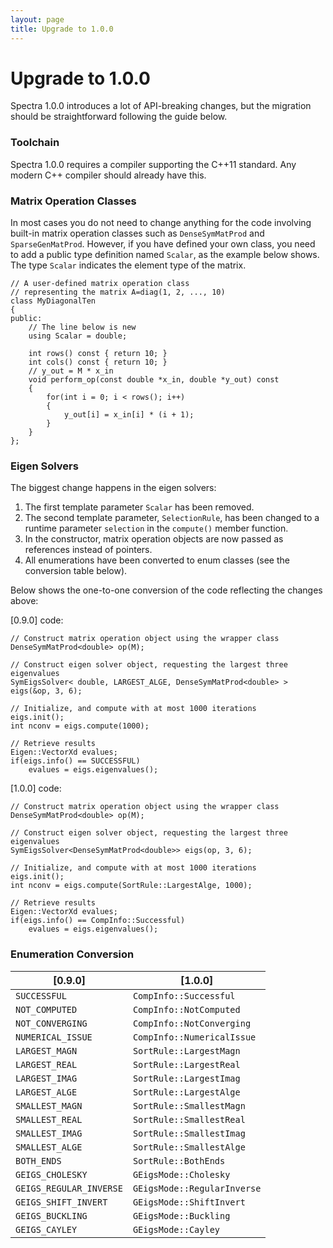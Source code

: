 ```yaml
---
layout: page
title: Upgrade to 1.0.0
---
```


# Upgrade to 1.0.0

Spectra 1.0.0 introduces a lot of API-breaking changes, but the migration
should be straightforward following the guide below.

### Toolchain

Spectra 1.0.0 requires a compiler supporting the C++11 standard.
Any modern C++ compiler should already have this.

### Matrix Operation Classes

In most cases you do not need to change anything for the code involving
built-in matrix operation classes such as `DenseSymMatProd` and
`SparseGenMatProd`. However, if you have defined your own class, you
need to add a public type definition named `Scalar`, as the example
below shows. The type `Scalar` indicates the element type of the matrix.

~~~
// A user-defined matrix operation class
// representing the matrix A=diag(1, 2, ..., 10)
class MyDiagonalTen
{
public:
    // The line below is new
    using Scalar = double;

    int rows() const { return 10; }
    int cols() const { return 10; }
    // y_out = M * x_in
    void perform_op(const double *x_in, double *y_out) const
    {
        for(int i = 0; i < rows(); i++)
        {
            y_out[i] = x_in[i] * (i + 1);
        }
    }
};
~~~

### Eigen Solvers

The biggest change happens in the eigen solvers:

1. The first template parameter `Scalar` has been removed.
2. The second template parameter, `SelectionRule`, has been changed to
   a runtime parameter `selection` in the `compute()` member function.
3. In the constructor, matrix operation objects are now passed as
   references instead of pointers.
4. All enumerations have been converted to enum classes (see the
   conversion table below).

Below shows the one-to-one conversion of the code reflecting the
changes above:

[0.9.0] code:

~~~
// Construct matrix operation object using the wrapper class
DenseSymMatProd<double> op(M);

// Construct eigen solver object, requesting the largest three eigenvalues
SymEigsSolver< double, LARGEST_ALGE, DenseSymMatProd<double> > eigs(&op, 3, 6);

// Initialize, and compute with at most 1000 iterations
eigs.init();
int nconv = eigs.compute(1000);

// Retrieve results
Eigen::VectorXd evalues;
if(eigs.info() == SUCCESSFUL)
    evalues = eigs.eigenvalues();
~~~

[1.0.0] code:

~~~
// Construct matrix operation object using the wrapper class
DenseSymMatProd<double> op(M);

// Construct eigen solver object, requesting the largest three eigenvalues
SymEigsSolver<DenseSymMatProd<double>> eigs(op, 3, 6);

// Initialize, and compute with at most 1000 iterations
eigs.init();
int nconv = eigs.compute(SortRule::LargestAlge, 1000);

// Retrieve results
Eigen::VectorXd evalues;
if(eigs.info() == CompInfo::Successful)
    evalues = eigs.eigenvalues();
~~~

### Enumeration Conversion

| [0.9.0]                 | [1.0.0]                     |
|-------------------------|-----------------------------|
| `SUCCESSFUL`            | `CompInfo::Successful`      |
| `NOT_COMPUTED`          | `CompInfo::NotComputed`     |
| `NOT_CONVERGING`        | `CompInfo::NotConverging`   |
| `NUMERICAL_ISSUE`       | `CompInfo::NumericalIssue`  |
| `LARGEST_MAGN`          | `SortRule::LargestMagn`     |
| `LARGEST_REAL`          | `SortRule::LargestReal`     |
| `LARGEST_IMAG`          | `SortRule::LargestImag`     |
| `LARGEST_ALGE`          | `SortRule::LargestAlge`     |
| `SMALLEST_MAGN`         | `SortRule::SmallestMagn`    |
| `SMALLEST_REAL`         | `SortRule::SmallestReal`    |
| `SMALLEST_IMAG`         | `SortRule::SmallestImag`    |
| `SMALLEST_ALGE`         | `SortRule::SmallestAlge`    |
| `BOTH_ENDS`             | `SortRule::BothEnds`        |
| `GEIGS_CHOLESKY`        | `GEigsMode::Cholesky`       |
| `GEIGS_REGULAR_INVERSE` | `GEigsMode::RegularInverse` |
| `GEIGS_SHIFT_INVERT`    | `GEigsMode::ShiftInvert`    |
| `GEIGS_BUCKLING`        | `GEigsMode::Buckling`       |
| `GEIGS_CAYLEY`          | `GEigsMode::Cayley`         |
